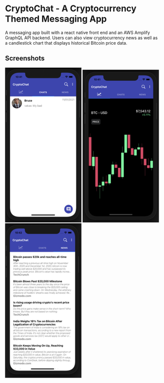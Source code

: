 # CryptoChat - A Cryptocurrency Themed Messaging App
A messaging app built with a react native front end and an AWS Amplify GraphQL API backend. Users can also view cryptocurrency news as well as a candlestick chart that displays historical Bitcoin price data. 
## Screenshots 
<p float="left">
    <img src='./data/Demo/Chats.png' width=250 />
    <img src='./data/Demo/Chart.png' width=250/>
    <img src='./data/Demo/News.png' width=250/>
</p>



